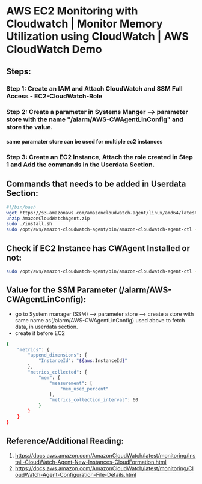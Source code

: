 # AWS EC2 Monitoring with Cloudwatch | Monitor Memory Utilization using CloudWatch | AWS CloudWatch Demo

## Steps:

### Step 1: Create an IAM and Attach CloudWatch and SSM Full Access - EC2-CloudWatch-Role
### Step 2: Create a parameter in Systems Manger --> parameter store with the name "/alarm/AWS-CWAgentLinConfig" and store the value.
#### same paramater store can be used for multiple ec2 instances
### Step 3: Create an EC2 Instance, Attach the role created in Step 1 and Add the commands in the Userdata Section.


## Commands that needs to be added in Userdata Section:
```bash
#!/bin/bash
wget https://s3.amazonaws.com/amazoncloudwatch-agent/linux/amd64/latest/AmazonCloudWatchAgent.zip
unzip AmazonCloudWatchAgent.zip
sudo ./install.sh
sudo /opt/aws/amazon-cloudwatch-agent/bin/amazon-cloudwatch-agent-ctl -a fetch-config -m ec2 -c ssm:/alarm/AWS-CWAgentLinConfig -s
```
## Check if EC2 Instance has CWAgent Installed or not:
```bash
sudo /opt/aws/amazon-cloudwatch-agent/bin/amazon-cloudwatch-agent-ctl -m ec2 -a status
```

## Value for the SSM Parameter (/alarm/AWS-CWAgentLinConfig):
- go to System manager (SSM) --> parameter store --> create a store with same name as(/alarm/AWS-CWAgentLinConfig) used above to fetch data, in userdata section.
- create it before EC2
```bash
{
	"metrics": {
		"append_dimensions": {
			"InstanceId": "${aws:InstanceId}"
		},
		"metrics_collected": {
			"mem": {
				"measurement": [
					"mem_used_percent"
				],
				"metrics_collection_interval": 60
			}
		}
	}
}
```
## Reference/Additional Reading:
1. https://docs.aws.amazon.com/AmazonCloudWatch/latest/monitoring/Install-CloudWatch-Agent-New-Instances-CloudFormation.html
2. https://docs.aws.amazon.com/AmazonCloudWatch/latest/monitoring/CloudWatch-Agent-Configuration-File-Details.html


